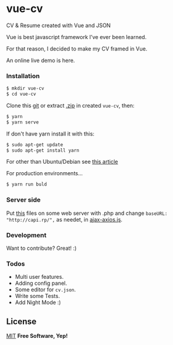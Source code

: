 # vue-cv

CV &amp; Resume created with Vue and JSON

Vue is best javascript framework I’ve ever been learned.

For that reason, I decided to make my CV framed in Vue.

An online live demo is here.

### Installation

```sh
$ mkdir vue-cv
$ cd vue-cv
```
Clone this [git](https://github.com/ristep/vue-cv.git) or extract [.zip](https://github.com/ristep/vue-cv/archive/master.zip) in created `vue-cv`, then:

```sh
$ yarn
$ yarn serve
```
If don't have yarn install it with this:
```sh
$ sudo apt-get update
$ sudo apt-get install yarn
```
For other than Ubuntu/Debian see [this article](https://yarnpkg.com/lang/en/docs/install/)

For production environments...
```sh
$ yarn run buld
```
### Server side

Put [this](https://github.com/ristep/vue-cv/tree/master/src/server-side) files on some web server with .php
and change `baseURL: "http://capi.rp/",` as needet, in [ajax-axios.js](https://github.com/ristep/vue-cv/blob/master/src/ajax-axios.js).

### Development

Want to contribute? Great! :)

### Todos

- Multi user features.
- Adding config panel.
- Some editor for `cv.json`.
- Write some Tests.
- Add Night Mode :)

License
----
[MIT](https://opensource.org/licenses/MIT)
**Free Software, Yep!**